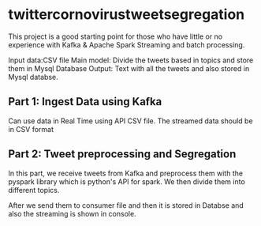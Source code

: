 # twittercornovirustweetsegregation

This project is a good starting point for those who have little or no experience with Kafka & Apache Spark Streaming and batch processing.


Input data:CSV file
Main model: Divide the tweets based in topics and store them in Mysql Database
Output: Text with all the tweets and also stored in Mysql databse.



## Part 1: Ingest Data using Kafka 

Can use data in Real Time using API CSV file. The streamed data should be in CSV format


## Part 2: Tweet preprocessing and Segregation 
In this part, we receive tweets from Kafka and preprocess them with the pyspark library which is python's API for spark. We then divide them into different topics.

After we send them to consumer file and then it is stored in Databse and also the streaming is shown in console.
